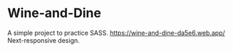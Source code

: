 # Wine-and-Dine
A simple project to practice SASS.
https://wine-and-dine-da5e6.web.app/ <br>
Next-responsive design.
